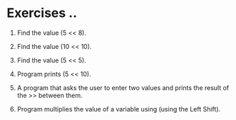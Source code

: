 # Exercises ..

1. Find the value (5 << 8).

2. Find the value (10 << 10).

3. Find the value (5 << 5).

4. Program prints (5 << 10).

5. A program that asks the user to enter two values ​​and prints the result of the >> between them.

6. Program multiplies the value of a variable using (using the Left Shift).
